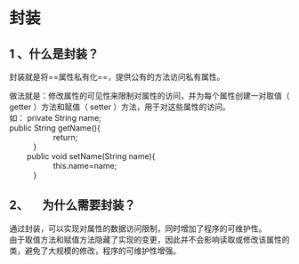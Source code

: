 # 封装

## 1 、什么是封装？  

封装就是将==属性私有化==，提供公有的方法访问私有属性。

做法就是：修改属性的可见性来限制对属性的访问，并为每个属性创建一对取值（ getter ）方法和赋值（ setter ）方法，用于对这些属性的访问。  
如： private String name;  
public String getName(){  
                    return;  
           }  
        public void setName(String name){  
                    this.name=name;  
           }  
## 2、     为什么需要封装？  
通过封装，可以实现对属性的数据访问限制，同时增加了程序的可维护性。  
由于取值方法和赋值方法隐藏了实现的变更，因此并不会影响读取或修改该属性的类，避免了大规模的修改，程序的可维护性增强。